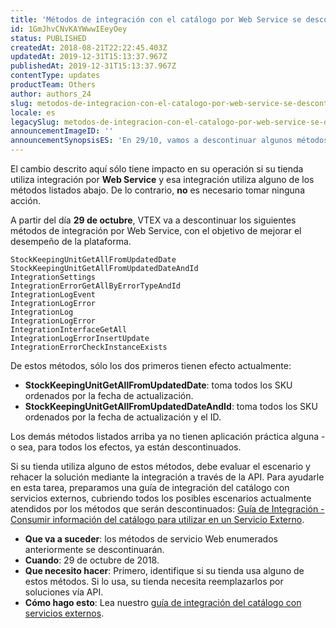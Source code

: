 ```yaml
---
title: 'Métodos de integración con el catálogo por Web Service se descontinuarán'
id: 1GmJhvCNvKAYWwwIEeyOey
status: PUBLISHED
createdAt: 2018-08-21T22:22:45.403Z
updatedAt: 2019-12-31T15:13:37.967Z
publishedAt: 2019-12-31T15:13:37.967Z
contentType: updates
productTeam: Others
author: authors_24
slug: metodos-de-integracion-con-el-catalogo-por-web-service-se-descontinuaran
locale: es
legacySlug: metodos-de-integracion-con-el-catalogo-por-web-service-se-descontinuaran
announcementImageID: ''
announcementSynopsisES: 'En 29/10, vamos a descontinuar algunos métodos de Web Service para integración con el catálogo.'
---
```


<div class = "alert alert-info">
El cambio descrito aquí sólo tiene impacto en su operación si su tienda utiliza integración por <b>Web Service</b> y esa integración utiliza alguno de los métodos listados abajo. De lo contrario, <b>no</b> es necesario tomar ninguna acción.
</div>

A partir del día __29 de octubre__, VTEX va a descontinuar los siguientes métodos de integración por Web Service, con el objetivo de mejorar el desempeño de la plataforma.

```
StockKeepingUnitGetAllFromUpdatedDate
StockKeepingUnitGetAllFromUpdatedDateAndId
IntegrationSettings
IntegrationErrorGetAllByErrorTypeAndId
IntegrationLogEvent
IntegrationLogError
IntegrationLog
IntegrationLogError
IntegrationInterfaceGetAll
IntegrationLogErrorInsertUpdate
IntegrationErrorCheckInstanceExists
```

De estos métodos, sólo los dos primeros tienen efecto actualmente:
- __StockKeepingUnitGetAllFromUpdatedDate__: toma todos los SKU ordenados por la fecha de actualización.
- __StockKeepingUnitGetAllFromUpdatedDateAndId__: toma todos los SKU ordenados por la fecha de actualización y el ID.

Los demás métodos listados arriba ya no tienen aplicación práctica alguna - o sea, para todos los efectos, ya están descontinuados.

Si su tienda utiliza alguno de estos métodos, debe evaluar el escenario y rehacer la solución mediante la integración a través de la API. Para ayudarle en esta tarea, preparamos una guía de integración del catálogo con servicios externos, cubriendo todos los posibles escenarios actualmente atendidos por los métodos que serán descontinuados: [Guía de Integración - Consumir información del catálogo para utilizar en un Servicio Externo](/es/tutorial/guia-de-integracion-consumir-informacion-del-catalogo-para-utilizar-en-un-servicio-externo).

- __Que va a suceder__: los métodos de servicio Web enumerados anteriormente se descontinuarán.
- __Cuando__: 29 de octubre de 2018.
- __Que necesito hacer__: Primero, identifique si su tienda usa alguno de estos métodos. Si lo usa, su tienda necesita reemplazarlos por soluciones vía API.
- __Cómo hago esto__: Lea nuestro [guía de integración del catálogo con servicios externos](/es/tutorial/guia-de-integracion-consumir-informacion-del-catalogo-para-utilizar-en-un-servicio-externo).
